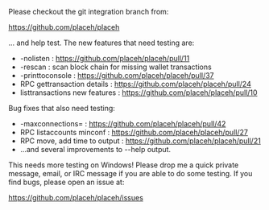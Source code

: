 Please checkout the git integration branch from:

https://github.com/placeh/placeh

... and help test.  The new features that need testing are:

* -nolisten : https://github.com/placeh/placeh/pull/11
* -rescan : scan block chain for missing wallet transactions
* -printtoconsole : https://github.com/placeh/placeh/pull/37
* RPC gettransaction details : https://github.com/placeh/placeh/pull/24
* listtransactions new features : https://github.com/placeh/placeh/pull/10

Bug fixes that also need testing:

* -maxconnections= : https://github.com/placeh/placeh/pull/42
* RPC listaccounts minconf : https://github.com/placeh/placeh/pull/27
* RPC move, add time to output : https://github.com/placeh/placeh/pull/21
* ...and several improvements to --help output.

This needs more testing on Windows!  Please drop me a quick private message, email, or IRC message if you are able to do some testing.  If you find bugs, please open an issue at:

https://github.com/placeh/placeh/issues
